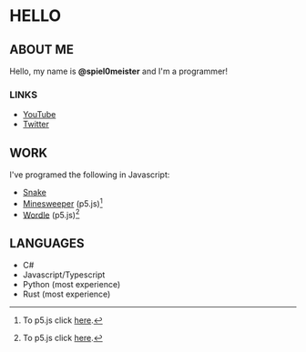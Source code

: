# HELLO

## ABOUT ME

Hello, my name is **@spiel0meister** and I'm a programmer!

### LINKS

-   [YouTube](https://www.youtube.com/channel/UCXCtUJK50_OYMdcY6vM1-CQ)
-   [Twitter](https://twitter.com/spiel__meister)

## WORK

I've programed the following in Javascript:

-   [Snake](https://hardcore-leavitt-c4df23.netlify.app)
-   [Minesweeper](https://melodious-daffodil-d028f7.netlify.app) (p5.js)[^1]
-   [Wordle](https://zingy-madeleine-a33558.netlify.app/) (p5.js)[^1]

## LANGUAGES

-   C#
-   Javascript/Typescript
-   Python (most experience)
-   Rust (most experience)




[^1]: To p5.js click [here](https://p5js.org/).
